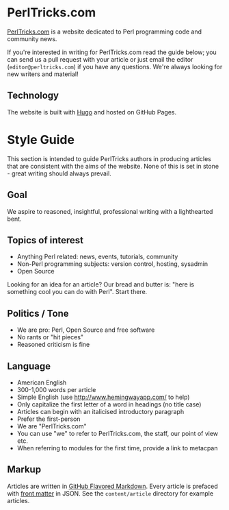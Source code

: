 PerlTricks.com
==============

[PerlTricks.com](http://perltricks.com) is a website dedicated to Perl programming code and community news.

If you're interested in writing for PerlTricks.com read the guide below; you can send us a pull request with your article or just email the editor (`editor@perltricks.com`) if you have any questions. We're always looking for new writers and material!

Technology
----------
The website is built with [Hugo](http://gohugo.io) and hosted on GitHub Pages.

Style Guide
===========
This section is intended to guide PerlTricks authors in producing articles that are consistent with the aims of the website. None of this is set in stone - great writing should always prevail.

Goal
----
We aspire to reasoned, insightful, professional writing with a lighthearted bent.

Topics of interest
------------------
- Anything Perl related: news, events, tutorials, community
- Non-Perl programming subjects: version control, hosting, sysadmin
- Open Source

Looking for an idea for an article? Our bread and butter is: "here is something cool you can do with Perl". Start there.

Politics / Tone
---------------
- We are pro: Perl, Open Source and free software
- No rants or "hit pieces"
- Reasoned criticism is fine

Language
--------
- American English
- 300-1,000 words per article
- Simple English (use http://www.hemingwayapp.com/ to help)
- Only capitalize the first letter of a word in headings (no title case)
- Articles can begin with an italicised introductory paragraph
- Prefer the first-person
- We are "PerlTricks.com"
- You can use "we" to refer to PerlTricks.com, the staff, our point of view etc.
- When referring to modules for the first time, provide a link to metacpan

Markup
------
Articles are written in [GitHub Flavored Markdown](https://guides.github.com/features/mastering-markdown/). Every article is prefaced with [front matter](http://gohugo.io/content/front-matter/) in JSON. See the `content/article` directory for example articles.

